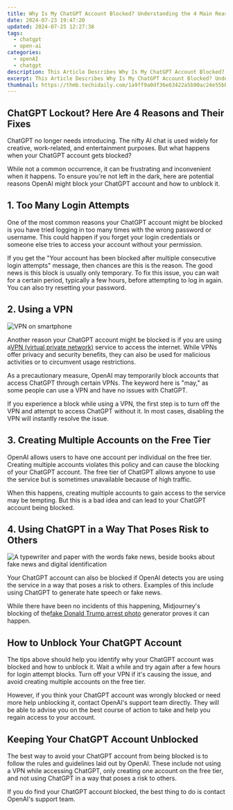 ```yaml
---
title: Why Is My ChatGPT Account Blocked? Understanding the 4 Main Reasons with Remedies
date: 2024-07-23 19:47:20
updated: 2024-07-25 12:27:38
tags:
  - chatgpt
  - open-ai
categories:
  - openAI
  - chatgpt
description: This Article Describes Why Is My ChatGPT Account Blocked? Understanding the 4 Main Reasons with Remedies
excerpt: This Article Describes Why Is My ChatGPT Account Blocked? Understanding the 4 Main Reasons with Remedies
thumbnail: https://thmb.techidaily.com/1a9ff9a0df36e63422a5b90ac24e55bb1f02f4633cff516b42a4d7954e71a5e9.jpg
---
```


## ChatGPT Lockout? Here Are 4 Reasons and Their Fixes

 ChatGPT no longer needs introducing. The nifty AI chat is used widely for creative, work-related, and entertainment purposes. But what happens when your ChatGPT account gets blocked?

 While not a common occurrence, it can be frustrating and inconvenient when it happens. To ensure you're not left in the dark, here are potential reasons OpenAI might block your ChatGPT account and how to unblock it.

## 1\. Too Many Login Attempts

 One of the most common reasons your ChatGPT account might be blocked is you have tried logging in too many times with the wrong password or username. This could happen if you forget your login credentials or someone else tries to access your account without your permission.

 If you get the "Your account has been blocked after multiple consecutive login attempts" message, then chances are this is the reason. The good news is this block is usually only temporary. To fix this issue, you can wait for a certain period, typically a few hours, before attempting to log in again. You can also try resetting your password.

## 2\. Using a VPN

![VPN on smartphone](https://static1.makeuseofimages.com/wordpress/wp-content/uploads/2023/04/vpn-tool.jpg)

 Another reason your ChatGPT account might be blocked is if you are using a[VPN (virtual private network)](https://www.makeuseof.com/tag/what-is-a-vpn-how-tunneling-works/) service to access the internet. While VPNs offer privacy and security benefits, they can also be used for malicious activities or to circumvent usage restrictions.

 As a precautionary measure, OpenAI may temporarily block accounts that access ChatGPT through certain VPNs. The keyword here is "may," as some people can use a VPN and have no issues with ChatGPT.

 If you experience a block while using a VPN, the first step is to turn off the VPN and attempt to access ChatGPT without it. In most cases, disabling the VPN will instantly resolve the issue.

## 3\. Creating Multiple Accounts on the Free Tier

 OpenAI allows users to have one account per individual on the free tier. Creating multiple accounts violates this policy and can cause the blocking of your ChatGPT account. The free tier of ChatGPT allows anyone to use the service but is sometimes unavailable because of high traffic.

 When this happens, creating multiple accounts to gain access to the service may be tempting. But this is a bad idea and can lead to your ChatGPT account being blocked.

## 4\. Using ChatGPT in a Way That Poses Risk to Others

![A typewriter and paper with the words fake news, beside books about fake news and digital identification](https://static1.makeuseofimages.com/wordpress/wp-content/uploads/2023/04/ai-deepfake-fake-news.jpg)

 Your ChatGPT account can also be blocked if OpenAI detects you are using the service in a way that poses a risk to others. Examples of this include using ChatGPT to generate hate speech or fake news.

 While there have been no incidents of this happening, Midjourney's blocking of the[fake Donald Trump arrest photo](https://www.makeuseof.com/trump-arrest-deepfake-ai-images/) generator proves it can happen.

## How to Unblock Your ChatGPT Account

 The tips above should help you identify why your ChatGPT account was blocked and how to unblock it. Wait a while and try again after a few hours for login attempt blocks. Turn off your VPN if it's causing the issue, and avoid creating multiple accounts on the free tier.

 However, if you think your ChatGPT account was wrongly blocked or need more help unblocking it, contact OpenAI's support team directly. They will be able to advise you on the best course of action to take and help you regain access to your account.

## Keeping Your ChatGPT Account Unblocked

 The best way to avoid your ChatGPT account from being blocked is to follow the rules and guidelines laid out by OpenAI. These include not using a VPN while accessing ChatGPT, only creating one account on the free tier, and not using ChatGPT in a way that poses a risk to others.

 If you do find your ChatGPT account blocked, the best thing to do is contact OpenAI's support team.


<ins class="adsbygoogle"
     style="display:block"
     data-ad-format="autorelaxed"
     data-ad-client="ca-pub-7571918770474297"
     data-ad-slot="1223367746"></ins>



<ins class="adsbygoogle"
     style="display:block"
     data-ad-client="ca-pub-7571918770474297"
     data-ad-slot="8358498916"
     data-ad-format="auto"
     data-full-width-responsive="true"></ins>
